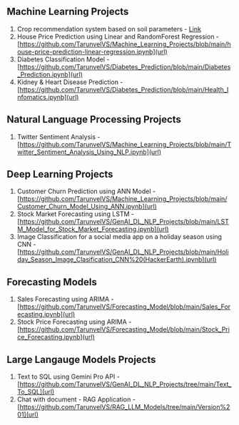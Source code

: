 ## Machine Learning Projects
1. Crop recommendation system based on soil parameters - [Link](https://github.com/TarunvelVS/Machine_Learning_Projects/blob/main/Crop%20Predictor.ipynb)
2. House Price Prediction using Linear and RandomForest Regression - [https://github.com/TarunvelVS/Machine_Learning_Projects/blob/main/house-price-prediction-linear-regression.ipynb](url)
3. Diabetes Classification Model - [https://github.com/TarunvelVS/Diabetes_Prediction/blob/main/Diabetes_Prediction.ipynb](url)
4. Kidney & Heart Disease Prediction - [https://github.com/TarunvelVS/Diabetes_Prediction/blob/main/Health_Infomatics.ipynb](url)

## Natural Language Processing Projects
1. Twitter Sentiment Analysis - [https://github.com/TarunvelVS/Machine_Learning_Projects/blob/main/Twitter_Sentiment_Analysis_Using_NLP.ipynb](url)

## Deep Learning Projects
1. Customer Churn Prediction using ANN Model - [https://github.com/TarunvelVS/Machine_Learning_Projects/blob/main/Customer_Churn_Model_Using_ANN.ipynb](url)
2. Stock Market Forecasting using LSTM - [https://github.com/TarunvelVS/GenAI_DL_NLP_Projects/blob/main/LSTM_Model_for_Stock_Market_Forecasting.ipynb](url)
3. Image Classification for a social media app on a holiday season using CNN - [https://github.com/TarunvelVS/GenAI_DL_NLP_Projects/blob/main/Holiday_Season_Image_Clasification_CNN%20(HackerEarth).ipynb](url)

## Forecasting Models
1. Sales Forecasting using ARIMA - [https://github.com/TarunvelVS/Forecasting_Model/blob/main/Sales_Forecasting.ipynb](url)
2. Stock Price Forecasting using ARIMA - [https://github.com/TarunvelVS/Forecasting_Model/blob/main/Stock_Price_Forecasting.ipynb](url)

## Large Langauge Models Projects
1. Text to SQL using Gemini Pro API - [https://github.com/TarunvelVS/GenAI_DL_NLP_Projects/tree/main/Text_To_SQL](url)
2. Chat with document - RAG Application - [https://github.com/TarunvelVS/RAG_LLM_Models/tree/main/Version%201](url)

